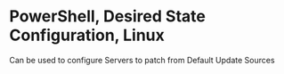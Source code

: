 # PowerShell, Desired State Configuration, Linux
Can be used to configure Servers to patch from Default Update Sources